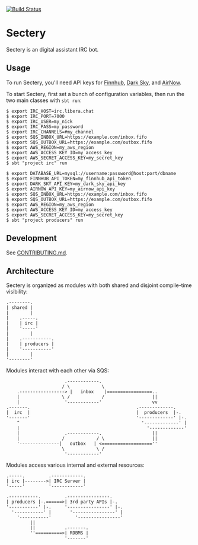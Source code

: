 [![Build Status][build-badge]][build-link]

[build-badge]: https://github.com/earldouglas/sectery/workflows/build/badge.svg "Build Status"
[build-link]: https://github.com/earldouglas/sectery/actions "GitHub Actions"

# Sectery

Sectery is an digital assistant IRC bot.

## Usage

To run Sectery, you'll need API keys for
[Finnhub](https://finnhub.io/docs/api), [Dark
Sky](https://darksky.net/dev), and
[AirNow](https://docs.airnowapi.org/).

To start Sectery, first set a bunch of configuration variables, then run
the two main classes with `sbt run`:

```
$ export IRC_HOST=irc.libera.chat
$ export IRC_PORT=7000
$ export IRC_USER=my_nick
$ export IRC_PASS=my_password
$ export IRC_CHANNELS=#my_channel
$ export SQS_INBOX_URL=https://example.com/inbox.fifo
$ export SQS_OUTBOX_URL=https://example.com/outbox.fifo
$ export AWS_REGION=my_aws_region
$ export AWS_ACCESS_KEY_ID=my_access_key
$ export AWS_SECRET_ACCESS_KEY=my_secret_key
$ sbt "project irc" run
```

```
$ export DATABASE_URL=mysql://username:password@host:port/dbname
$ export FINNHUB_API_TOKEN=my_finnhub_api_token
$ export DARK_SKY_API_KEY=my_dark_sky_api_key
$ export AIRNOW_API_KEY=my_airnow_api_key
$ export SQS_INBOX_URL=https://example.com/inbox.fifo
$ export SQS_OUTBOX_URL=https://example.com/outbox.fifo
$ export AWS_REGION=my_aws_region
$ export AWS_ACCESS_KEY_ID=my_access_key
$ export AWS_SECRET_ACCESS_KEY=my_secret_key
$ sbt "project producers" run
```

## Development

See [CONTRIBUTING.md](CONTRIBUTING.md).

## Architecture

Sectery is organized as modules with both shared and disjoint
compile-time visibility:

```
.--------.
| shared |
|        |
|    .-----.
|    | irc |
|    '-----'
|        |
|    .-----------.
|    | producers |
|    '-----------'
|        |
'--------'
```

Modules interact with each other via SQS:

```
                      .------------.
                     / \            \
    .-----------------> |   inbox    |=================..
    |                \ /            /                  ||
    |                 '------------'                   vv
.-------.                                        .-------------.
|  irc  |                                        |  producers  |-.
'-------'                                        '-------------' |-.
    ^                                              '-------------' |
    |                                                '-------------'
    |                 .------------.                   ||
    |                /            / \                  ||
    '---------------|   outbox   | <===================''
                     \            \ /
                      '------------'
```

Modules access various internal and external resources:

```
.-----.         .------------.
| irc |-------->| IRC Server |
'-----'         '------------'

.-----------.         .----------------.
| producers |-.======>| 3rd party APIs |-.
'-----------' |-.     '----------------' |-.
  '-----------' |       '----------------' |
    '-----------'         '----------------'
         ||
         ||           .-------.
         ''==========>| RDBMS |
                      '-------'
```
